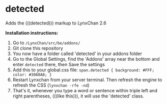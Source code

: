 # detected
Adds the (((detected))) markup to LynxChan 2.6

<b>Installation instructions:</b>

1. Go to ``/LynxChan/src/be/addons/``
2. Git clone this repository
3. You now have a folder called 'detected' in your addons folder
4. Go to the Global Settings, find the 'Addons' array near the bottom and enter ``detected`` there, then Save the settings
5. Add this to your global.css file:
``span.detected {
  background: #FFF;
  color: #3060A8;
}``
6. Restart Lynxchan from your server terminal. Then refresh the engine to refresh the CSS (``lynxchan -rfe -nd``)
7. That's it, whenever you type a word or sentence within triple left and right parentheses, (((like this))), it will use the 'detected' class. 
